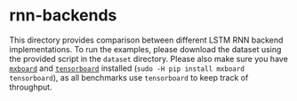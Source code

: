 # rnn-backends

This directory provides comparison between different LSTM RNN backend implementations.
To run the examples, please download the dataset using the provided script in the `dataset` directory.
Please also make sure you have 
[`mxboard`](https://github.com/awslabs/mxboard) and 
[`tensorboard`](https://github.com/tensorflow/tensorboard) installed 
(`sudo -H pip install mxboard tensorboard`), as all benchmarks use `tensorboard` to keep track of throughput.
